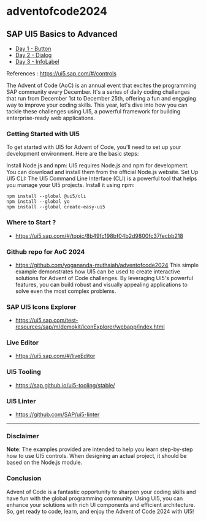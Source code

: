 # adventofcode2024

## SAP UI5 Basics to Advanced

* [Day 1 - Button](https://github.com/yogananda-muthaiah/adventofcode2024/tree/main/aoc-day01)
* [Day 2 - Dialog](https://github.com/yogananda-muthaiah/adventofcode2024/tree/main/aoc-day02)
* [Day 3 - InfoLabel](https://github.com/yogananda-muthaiah/adventofcode2024/tree/main/aoc-day03)

References : https://ui5.sap.com/#/controls

The Advent of Code (AoC) is an annual event that excites the programming SAP community every December. It's a series of daily coding challenges that run from December 1st to December 25th, offering a fun and engaging way to improve your coding skills. This year, let's dive into how you can tackle these challenges using UI5, a powerful framework for building enterprise-ready web applications.


### Getting Started with UI5

To get started with UI5 for Advent of Code, you'll need to set up your development environment. Here are the basic steps:

Install Node.js and npm: UI5 requires Node.js and npm for development. You can download and install them from the official Node.js website.
Set Up UI5 CLI: The UI5 Command Line Interface (CLI) is a powerful tool that helps you manage your UI5 projects. Install it using npm:

```
npm install --global @ui5/cli
npm install --global yo
npm install --global create-easy-ui5
```

### Where to Start ?
* https://ui5.sap.com/#/topic/8b49fc198bf04b2d9800fc37fecbb218



### Github repo for AoC 2024
* https://github.com/yogananda-muthaiah/adventofcode2024
This simple example demonstrates how UI5 can be used to create interactive solutions for Advent of Code challenges. By leveraging UI5's powerful features, you can build robust and visually appealing applications to solve even the most complex problems.

### SAP UI5 Icons Explorer

* https://ui5.sap.com/test-resources/sap/m/demokit/iconExplorer/webapp/index.html

### Live Editor
* https://ui5.sap.com/#/liveEditor

### UI5 Tooling
* https://sap.github.io/ui5-tooling/stable/

### UI5 Linter
* https://github.com/SAP/ui5-linter


---
### Disclaimer
**Note**: The examples provided are intended to help you learn step-by-step how to use UI5 controls. When designing an actual project, it should be based on the Node.js module.


### Conclusion

Advent of Code is a fantastic opportunity to sharpen your coding skills and have fun with the global programming community. Using UI5, you can enhance your solutions with rich UI components and efficient architecture. So, get ready to code, learn, and enjoy the Advent of Code 2024 with UI5!


